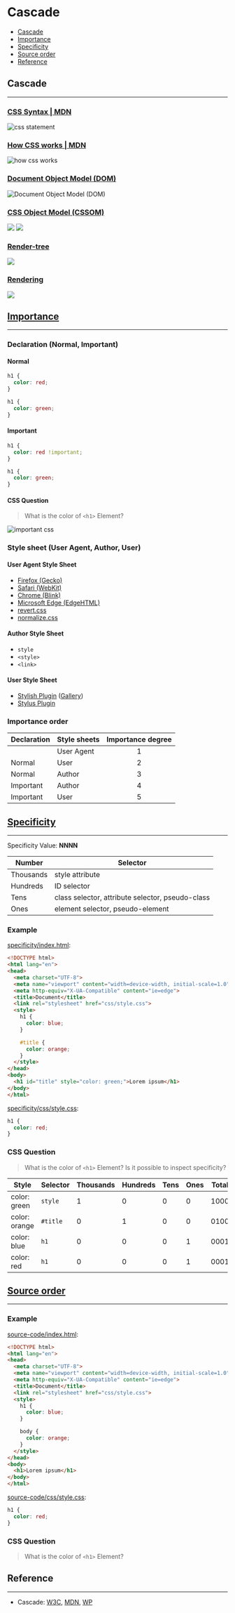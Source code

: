 # Cascade

* [Cascade](#cascade)
* [Importance](#importance)
* [Specificity](#specificity)
* [Source order](#source-order)
* [Reference](#reference)

## Cascade
---

### [CSS Syntax \| MDN](https://developer.mozilla.org/en-US/docs/Web/CSS/Syntax)

![css statement](https://developer.mozilla.org/@api/deki/files/6168/=css_syntax_-_statements_Venn_diag.png)<br>

### [How CSS works \| MDN](https://developer.mozilla.org/en-US/docs/Learn/CSS/Introduction_to_CSS/How_CSS_works)

![how css works](https://mdn.mozillademos.org/files/11781/rendering.svg)

### [Document Object Model (DOM)](https://developers.google.com/web/fundamentals/performance/critical-rendering-path/constructing-the-object-model#document_object_model_dom)

![Document Object Model (DOM)](https://developers.google.com/web/fundamentals/performance/critical-rendering-path/images/full-process.png)

### [CSS Object Model (CSSOM)](https://developers.google.com/web/fundamentals/performance/critical-rendering-path/constructing-the-object-model#css_object_model_cssom)

![](https://developers.google.com/web/fundamentals/performance/critical-rendering-path/images/cssom-construction.png)
![](https://developers.google.com/web/fundamentals/performance/critical-rendering-path/images/cssom-tree.png)

### [Render-tree](https://developers.google.com/web/fundamentals/performance/critical-rendering-path/render-tree-construction)
![](https://developers.google.com/web/fundamentals/performance/critical-rendering-path/images/render-tree-construction.png)

### [Rendering](https://developers.google.com/web/fundamentals/performance/rendering/)

![](https://developers.google.com/web/fundamentals/performance/rendering/images/intro/frame-full.jpg)

## [Importance](https://developer.mozilla.org/en-US/docs/Learn/CSS/Introduction_to_CSS/Cascade_and_inheritance#Importance)
---

### Declaration (Normal, Important)

#### Normal

```css
h1 {
  color: red;
}

h1 {
  color: green;
}
```

#### Important

```css
h1 {
  color: red !important;
}

h1 {
  color: green;
}
```

#### CSS Question

> What is the color of `<h1>` Element?

![important css](https://memeexplorer.com/cache/846.jpg)

### Style sheet (User Agent, Author, User)

#### User Agent Style Sheet

* [Firefox (Gecko)](https://dxr.mozilla.org/mozilla-central/source/layout/style/res/html.css)
* [Safari (WebKit)](https://trac.webkit.org/browser/trunk/Source/WebCore/css/html.css)
* [Chrome (Blink)](https://chromium.googlesource.com/chromium/blink/+/master/Source/core/css/html.css)
* [Microsoft Edge (EdgeHTML)](https://gist.github.com/jonathantneal/abc52743caa0a019d359ec4ba2ce965b)
* [revert.css](https://github.com/sw4/revert.css)
* [normalize.css](https://necolas.github.io/normalize.css/)

#### Author Style Sheet

* `style`
* `<style>`
* `<link>`

#### User Style Sheet

* [Stylish Plugin](https://chrome.google.com/webstore/detail/stylish/fjnbnpbmkenffdnngjfgmeleoegfcffe?hl=en) ([Gallery](http://userstyles.org/))
* [Stylus Plugin](https://chrome.google.com/webstore/detail/stylus/clngdbkpkpeebahjckkjfobafhncgmne?hl=en)

### Importance order

| Declaration | Style sheets | Importance degree |
|-|-|:-:|
| | User Agent | 1 |
| Normal | User | 2 |
| Normal | Author | 3 |
| Important | Author | 4 |
| Important | User | 5 |

## [Specificity](https://developer.mozilla.org/en-US/docs/Learn/CSS/Introduction_to_CSS/Cascade_and_inheritance#Specificity)
---

Specificity Value: **NNNN**

| Number |	Selector |
|-|-|
| Thousands |	style attribute |
| Hundreds | ID selector |
| Tens | class selector, attribute selector, pseudo-class  |
| Ones | element selector, pseudo-element |

### Example

[specificity/index.html](specificity/index.html):
```html
<!DOCTYPE html>
<html lang="en">
<head>
  <meta charset="UTF-8">
  <meta name="viewport" content="width=device-width, initial-scale=1.0">
  <meta http-equiv="X-UA-Compatible" content="ie=edge">
  <title>Document</title>
  <link rel="stylesheet" href="css/style.css">
  <style>
    h1 {
      color: blue;
    }

    #title {
      color: orange;
    }
  </style>
</head>
<body>
  <h1 id="title" style="color: green;">Lorem ipsum</h1>
</body>
</html>
```

[specificity/css/style.css](specificity/css/style.css):
```css
h1 {
  color: red;
}
```

### CSS Question

> What is the color of `<h1>` Element?
> Is it possible to inspect specificity?

| Style	| Selector | Thousands | Hundreds | Tens | Ones | Total |
|-|-|-|-|-|-|-|
| color: green | `style` | 1 | 0 | 0 | 0 | 1000 |
| color: orange | `#title` | 0 | 1 | 0 | 0 | 0100 |
| color: blue | `h1` | 0 | 0 | 0 | 1 | 0001 |
| color: red | `h1` | 0 | 0 | 0 | 1 | 0001 |

## [Source order](https://developer.mozilla.org/en-US/docs/Learn/CSS/Introduction_to_CSS/Cascade_and_inheritance#Source_order)
---

### Example 

[source-code/index.html](source-code/index.html):
```html
<!DOCTYPE html>
<html lang="en">
<head>
  <meta charset="UTF-8">
  <meta name="viewport" content="width=device-width, initial-scale=1.0">
  <meta http-equiv="X-UA-Compatible" content="ie=edge">
  <title>Document</title>
  <link rel="stylesheet" href="css/style.css">
  <style>
    h1 {
      color: blue;
    }

    body {
      color: orange;
    }
  </style>
</head>
<body>
  <h1>Lorem ipsum</h1>
</body>
</html>
```

[source-code/css/style.css](source-code/css/style.css):
```css
h1 {
  color: red;
}
```

### CSS Question

> What is the color of `<h1>` Element?

## Reference
---

* Cascade: [W3C](https://www.w3.org/TR/CSS22/cascade.html), [MDN](https://developer.mozilla.org/en-US/docs/Learn/CSS/Introduction_to_CSS/Cascade_and_inheritance), [WP](https://docs.webplatform.org/wiki/tutorials/inheritance_and_cascade)
